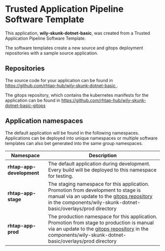 # Trusted Application Pipeline Software Template

This application, **wily-skunk-dotnet-basic**, was created from a Trusted Application Pipeline Software Template.

The software templates create a new source and gitops deployment repositories with a sample source application. 

## Repositories

The source code for your application can be found in [https://github.com/rhtap-hub/wily-skunk-dotnet-basic ](https://github.com/rhtap-hub/wily-skunk-dotnet-basic ).
 
The gitops repository, which contains the kubernetes manifests for the application can be found in 
[https://github.com/rhtap-hub/wily-skunk-dotnet-basic-gitops ](https://github.com/rhtap-hub/wily-skunk-dotnet-basic-gitops ) 

## Application namespaces 

The default application will be found in the following namespaces. Applications can be deployed into unique namespaces or multiple software templates can also bet generated into the same group namespaces.  

|  Namespace   |  Description   |  
| -------- | -------- |   
| **rhtap-app-development** | The default application during development. Every build will be deployed to this namespace for testing. | 
| **rhtap-app-stage** | The staging namespace for this application. Promotion from development to stage is manual via an update to the [gitops repository](https://github.com/rhtap-hub/wily-skunk-dotnet-basic-gitops ) in the components/wily-skunk-dotnet-basic/overlays/prod directory |  
| **rhtap-app-prod** | The production namespace for this application. Promotion from stage to production is manual via an update to the [gitops repository](https://github.com/rhtap-hub/wily-skunk-dotnet-basic-gitops ) in the components/wily-skunk-dotnet-basic/overlays/prod directory | 